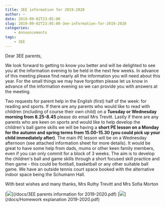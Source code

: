 ```yaml
---
title: 3EE information for 2019-2020
author: ~
date: 2019-09-02T23:05:00
slug: 2019-09-02T23:05:00-3ee-information-for-2019-2020
categories:
    - Announcements
tags:
    - 3EE
---
```



Dear 3EE parents,

We look forward to getting to know you better and will be delighted to see you at the information evening to be held in the next few weeks. In advance of this meeting please find nearly all the information you will need about this year. For the small things we may have forgotten please let us know in advance of the information evening so we can provide you with answers at the meeting.

Two requests for parent help in the English (first) half of the week: for reading and sports. If there are any parents who would like to read with children (including of course their own child) on a **Tuesday or Wednesday morning from 8.25-8.45** please do email Mrs Trevitt. Lastly if there are any parents who are keen on sports and would like to help develop the children's ball game skills we will be having a **short PE lesson on a Monday for the autumn and spring terms from 15.00-15.30 (you could pick up your child immediately after)**. The main PE lesson will be on a Wednesday afternoon (see attached information sheet for more details). It would be great to have some help from dads, mums or other keen family members, even if you can only commit for a block of 3 weeks. The aim is to develop the children's ball and game skills through a short focused skill practice and then game - this could be football, basketball or any other suitable ball game. We have an outside tennis court space booked with the alternative indoor space being the Schumann Hall.

With best wishes and many thanks,
Mrs Ruthy Trevitt and Mrs Sofia Morton


[![](/images/3EE_parents_information_for_2019-2020.png)](/docs/3EE parents information for 2019-2020.pdf)
[![](/images/Homework_explanation_2019-2020.png)](/docs/Homework explanation 2019-2020.pdf)
